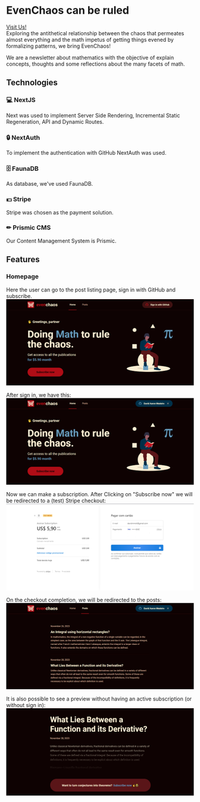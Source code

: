 # EvenChaos can be ruled

[Visit Us!](https://evenchaos.vercel.app/)<br>
Exploring the antithetical relationship between the chaos that permeates almost everything and the math impetus of getting things evened by formalizing patterns, we bring EvenChaos!

We are a newsletter about mathematics with the objective of explain concepts, thoughts and some reflections about the many facets of math.

## Technologies

### 💻 NextJS

Next was used to implement Server Side Rendering, Incremental Static Regeneration, API and Dynamic Routes.

### 🔒 NextAuth

To implement the authentication with GitHub NextAuth was used.

### 🗄 FaunaDB

As database, we've used FaunaDB.

### 💵 Stripe

Stripe was chosen as the payment solution.

### ✏ Prismic CMS

Our Content Management System is Prismic.

## Features

### Homepage

Here the user can go to the post listing page, sign in with GitHub and subscribe.
![Home](https://github.com/davidrnmdr/evenchaos/blob/main/public/prints/home.png)

After sign in, we have this:
![Home after Sign In](https://github.com/davidrnmdr/evenchaos/blob/main/public/prints/home_logged.png)

Now we can make a subscription. After Clicking on "Subscribe now" we will be redirected to a (test) Stripe checkout:
![Stripe Checkout](https://github.com/davidrnmdr/evenchaos/blob/main/public/prints/stripe_checkout.png)

On the checkout completion, we will be redirected to the posts:
![Post Listing](https://github.com/davidrnmdr/evenchaos/blob/main/public/prints/posts_after_checkout.png)

It is also possible to see a preview without having an active subscription (or without sign in):
![Post Preview](https://github.com/davidrnmdr/evenchaos/blob/main/public/prints/non-member_post.png)
